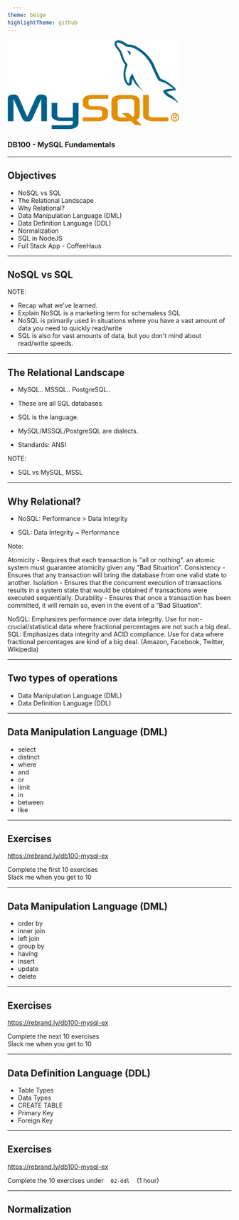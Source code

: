 ```yaml
---
theme: beige
highlightTheme: github
---
```


<style>
img {
    border: 0 !important;
    box-shadow: none !important;
}

code {
    padding: 1em !important;
}
</style>

<img src="images/mysql.png" height="200px" />

### DB100 - MySQL Fundamentals

---

## Objectives

- NoSQL vs SQL
- The Relational Landscape
- Why Relational?
- Data Manipulation Language (DML)
- Data Definition Language (DDL)
- Normalization
- SQL in NodeJS
- Full Stack App - CoffeeHaus

---

## NoSQL vs SQL

NOTE:

- Recap what we've learned.
- Explain NoSQL is a marketing term for schemaless SQL
- NoSQL is primarily used in situations where you have a vast amount of data you need to quickly read/write
- SQL is also for vast amounts of data, but you don't mind about read/write speeds.

---

## The Relational Landscape

- MySQL.. MSSQL.. PostgreSQL..

- These are all SQL databases.

- SQL is the language.

- MySQL/MSSQL/PostgreSQL are dialects.

- Standards: ANSI

NOTE:

- SQL vs MySQL, MSSL

---

## Why Relational?

- NoSQL: Performance > Data Integrity

- SQL: Data Integrity ~ Performance

Note:

Atomicity       -   Requires that each transaction is "all or nothing". an atomic system must guarantee atomicity given any "Bad Situation".
Consistency     -   Ensures that any transaction will bring the database from one valid state to another.
Isolation       -   Ensures that the concurrent execution of transactions results in a system state that would be obtained if transactions were executed sequentially.
Durability      -   Ensures that once a transaction has been committed, it will remain so, even in the event of a "Bad Situation".

NoSQL: Emphasizes performance over data integrity. Use for non-crucial/statistical data where fractional percentages are not such a big deal.
SQL: Emphasizes data integrity and ACID compliance. Use for data where fractional percentages are kind of a big deal. (Amazon, Facebook, Twitter, Wikipedia)

---

## Two types of operations

- Data Manipulation Language (DML)
- Data Definition Language (DDL)

---

## Data Manipulation Language (DML)

- select
- distinct
- where
- and
- or
- limit
- in
- between
- like

---

## Exercises

https://rebrand.ly/db100-mysql-ex

Complete the first 10 exercises<br />
Slack me when you get to 10

---

## Data Manipulation Language (DML)

- order by
- inner join
- left join
- group by
- having
- insert
- update
- delete

---

## Exercises

https://rebrand.ly/db100-mysql-ex

Complete the next 10 exercises<br />
Slack me when you get to 10

---

## Data Definition Language (DDL)

- Table Types
- Data Types
- CREATE TABLE
- Primary Key
- Foreign Key

---

## Exercises

https://rebrand.ly/db100-mysql-ex

Complete the 10 exercises under `02-ddl` (1 hour)

---

## Normalization